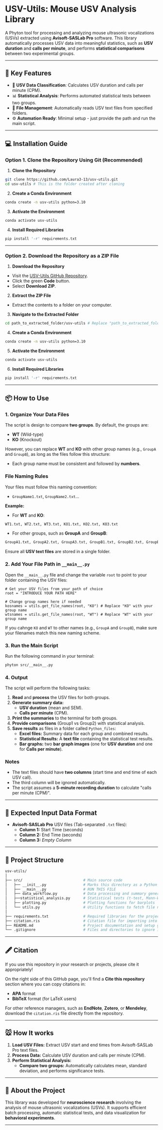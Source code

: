 # USV-Utils: Mouse USV Analysis Library

A Phyton tool for processing and analyzing mouse ultrasonic vocalizations (USVs) extracted using **Avisoft-SASLab Pro** software. This library automatically processes USV data into meaningful statistics, such as **USV duration** and **calls per minute**, and performs **statistical comparisons** between two experimental groups.


---


## 🎯 **Key Features**
- 📃 **USV Data Classification**: Calculates USV duration and calls per minute (CPM).
- 📊 **Statistical Analysis**: Performs automated statistical tests between two groups.
- 📂 **File Management**: Automatically reads USV text files from specified folders.
- ⚙️ **Automation Ready**: Minimal setup - just provide the path and run the main script.


---


## 💻 **Installation Guide**

### **Option 1. Clone the Repository Using Git (Recommended)**
1. **Clone the Repository**
```bash
git clone https://github.com/Laura3-13/usv-utils.git
cd usv-utils # This is the folder created after cloning
```

2. **Create a Conda Environment**
``` bash
conda create -n usv-utils python=3.10
```

3. **Activate the Environment**
``` bash
conda activate usv-utils
```

4. **Install Required Libraries**
``` bash
pip install '-r' requirements.txt
```

---


### **Option 2. Download the Repository as a ZIP File**
1. **Download the Repository**
- Visit the [USV-Utils GitHub Repository](https://github.com/Laura3-13/usv-utils).
- Click the green **Code** button.
- Select **Download ZIP**.

2. **Extract the ZIP File**
- Extract the contents to a folder on your computer.

3. **Navigate to the Extracted Folder**
```bash
cd path_to_extracted_folder/usv-utils # Replace "path_to_extracted_folder" with your actual folder path
```

4. **Create a Conda Environment**
```bash
conda create -n usv-utils python=3.10
```

5. **Activate the Environment**
```bash
conda activate usv-utils
```

6. **Install Required Libraries**
```bash
pip install '-r' requirements.txt
```


---


## 📦 **How to Use**
### **1. Organize Your Data Files**
The script is design to compare **two groups**. By default, the groups are:
- **WT** (Wild-type)
- **KO** (Knockout)

However, you can replace **WT** and **KO** with other group names (e.g., `GroupA` and `GroupB`), as long as the files follow this structure:
- Each group name must be consistent and followed by **numbers**.

### **File Naming Rules**
Your files must follow this naming convention:
- `GroupName1.txt`, `GroupName2.txt`...

**Example:**

- For **WT** and **KO**:
```bash
WT1.txt, WT2.txt, WT3.txt, KO1.txt, KO2.txt, KO3.txt
```
- For other groups, such as **GroupA** and **GroupB**:
```bash
GroupA1.txt, GroupA2.txt, GroupA3.txt, GroupB1.txt, GroupB2.txt, GroupB3.txt, 
```
Ensure all **USV text files** are stored in a single folder.

### **2. Add Your File Path in `__main__.py`**
Open the `__main__.py` file and change the variable `root` to point to your folder containing the USV files:
```phyton
# Get your USV files from your path of choice
root = "INTRODUCE YOUR PATH HERE"

# Change group names here if needed
kosnames = utils.get_file_names(root, "KO") # Replace "KO" with your group name
wtsnames = utils.get_file_names(root, "WT") # Replace "WT" with your group name
```
If you cahnge `KO` and `WT` to other names (e.g., `GroupA` and `GroupB`), make sure your filenames match this new naming scheme.

### **3. Run the Main Script**
Run the following command in your terminal:
```bash
phyton src/__main__.py
```
### **4. Output**
The script will perform the following tasks:
1. **Read** and **process** the USV files for both groups.
2. **Generate summary data:**
    - **USV duration** (mean and SEM).
    - **Calls per minute** (CPM).
3. **Print the summaries** to the terminal for both groups.
4. **Provide comparisons** (Group1 vs Group2) with statistical analysis.
5. **Save results** as files in a folder called `Python_files`:
    - **Excel files:** Summary data for each group and combined results.
    - **Statistical Results:** A **text file** containing the statistical test results.
    - **Bar graphs:** two **bar graph images** (one for **USV duration** and one for **Calls per minute**).

### **Notes**
- The text files should have **two columns** (start time and end time of each USV call).
- The third column will be ignored automatically.
- The script assumes a **5-minute recording duration** to calculate "calls per minute (CPM)".


---


## 📄 **Expected Input Data Format**
- **Avisoft-SASLab Pro** USV files (Tab-separated ``.txt`` files):
    - **Column 1:** Start Time (seconds)
    - **Column 2:** End Time (seconds)
    - **Column 3:** *Empty Column*


---


## 📑 **Project Structure**
```bash
usv-utils/
│
├── src/                            # Main source code
│   ├── __init__.py                 # Marks this directory as a Python package
│   ├── __main__.py                 # RUN THIS FILE
│   ├── data_workflow.py            # Data processing and summary generation
│   ├──statistical_analysis.py      # Statistical tests (t-test, Mann-Whitney, etc.)
│   ├── plotting.py                 # Plotting functions for barplots
│   └── utils.py                    # Utility functions to fetch file names
│
├── requirements.txt                # Required libraries for the project
├── citation.ris                    # Citation file for importing into reference managers
├── README.md                       # Project documentation and setup guide
└── .gitignore                      # Files and directories to ignore in Git
```


---


## 🖋️ **Citation**

If you use this repository in your research or projects, please cite it appropriately!

On the right side of this GitHub page, you'll find a **Cite this repository** section where you can copy citations in:
- **APA** format
- **BibTeX** format (for LaTeX users)

For other reference managers, such as **EndNote**, **Zotero**, or **Mendeley**, download the `citation.ris` file directly from the repository.


---


## 🐭 **How It works**
1. **Load USV Files:** Extract USV start and end times from Avisoft-SASLab Pro text files.
2. **Process Data:** Calculate USV duration and calls per minute (CPM).
3. **Perform Statistical Analysis:**
    - **Compare two groups:** Automatically calculates mean, standard deviation, and performs significance tests.


---


## 🔬 **About the Project**
This library was developed for **neuroscience research** involving the analysis of mouse ultrasonic vocalizations (USVs). It supports efficient batch processing, automatic statistical tests, and data visualization for **behavioral experiments**.


---